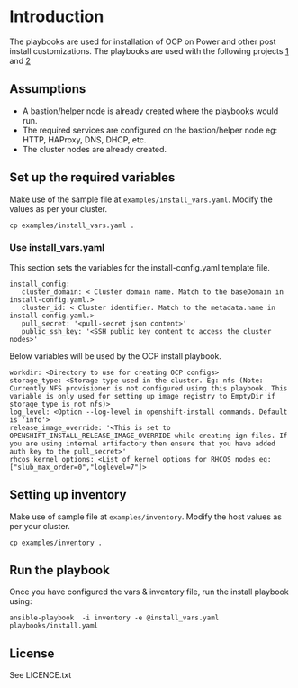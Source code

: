 # Introduction
The playbooks are used for installation of OCP on Power and other post install customizations.
The playbooks are used with the following projects [1](https://github.com/ocp-power-automation/ocp4_upi_powervm)
and [2](https://github.com/ocp-power-automation/ocp4_upi_kvm)

## Assumptions

 - A bastion/helper node is already created where the playbooks would run.
 - The required services are configured on the bastion/helper node eg: HTTP, HAProxy, DNS, DHCP, etc.
 - The cluster nodes are already created.

## Set up the required variables

Make use of the sample file at `examples/install_vars.yaml`. Modify the values as per your cluster.

```
cp examples/install_vars.yaml .
```

### Use install_vars.yaml

This section sets the variables for the install-config.yaml template file.

```
install_config:
   cluster_domain: < Cluster domain name. Match to the baseDomain in install-config.yaml.>
   cluster_id: < Cluster identifier. Match to the metadata.name in install-config.yaml.>
   pull_secret: '<pull-secret json content>'
   public_ssh_key: '<SSH public key content to access the cluster nodes>'
```

Below variables will be used by the OCP install playbook.

```
workdir: <Directory to use for creating OCP configs>
storage_type: <Storage type used in the cluster. Eg: nfs (Note: Currently NFS provisioner is not configured using this playbook. This variable is only used for setting up image registry to EmptyDir if storage_type is not nfs)>
log_level: <Option --log-level in openshift-install commands. Default is 'info'>
release_image_override: '<This is set to OPENSHIFT_INSTALL_RELEASE_IMAGE_OVERRIDE while creating ign files. If you are using internal artifactory then ensure that you have added auth key to the pull_secret>'
rhcos_kernel_options: <List of kernel options for RHCOS nodes eg: ["slub_max_order=0","loglevel=7"]>
```

## Setting up inventory

Make use of sample file at `examples/inventory`. Modify the host values as per your cluster.

```
cp examples/inventory .
```


## Run the playbook

Once you have configured the vars & inventory file, run the install playbook using:

```
ansible-playbook  -i inventory -e @install_vars.yaml playbooks/install.yaml
```


License
-------

See LICENCE.txt
